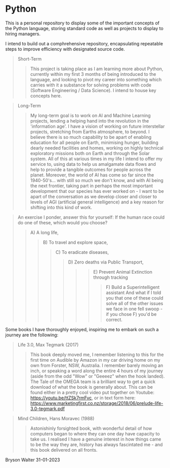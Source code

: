 # Python

This is a personal repository to display some of the important concepts of the Python language, storing standard code as well as projects to display to hiring managers.

I intend to build out a comphrehensive repository, encapsulating repeatable steps to improve efficiency with designated source code. 

>Short-Term
>>This project is taking place as I am learning more about Python, currently within my first 3 months of being introduced to the language, and looking to pivot my career into something which carries with it a substance for solving problems with code (Software Engineering / Data Science). I intend to house key concepts here. 

>Long-Term
>>My long-term goal is to work on AI and Machine Learning projects, lending a helping hand into the revolution in the 'information age'.
I have a vision of working on future interstellar projects, stretching from Earths atmosphere, to beyond.
I believe there is so much capability to be apart of enabling education for all people on Earth, minimising hunger, building dearly needed facilities and homes, working on highly technical exploratory missions both on Earth and through the Solar system. All of this at various times in my life I intend to offer my service to, using data to help us amalgamate data flows and help to provide a tangible outcomes for people across the planet.
Moreover, the world of AI has come so far since the 1940-50's... with still so much we don't know, and with AI being the next frontier, taking part in perhaps the most important development that our species has ever worked on - I want to be apart of the conversation as we develop closer and closer to levels of AGI (artificial general intelligence) and a key reason for shifting into this kind of work. 

>An exercise I ponder, answer this for yourself: If the human race could do one of these, which would you choose? 
>>A) A long life, 
>>>B) To travel and explore space, 
>>>>C) To eradicate diseases, 
>>>>>D) Zero deaths via Public Transport, 
>>>>>>>E) Prevent Animal Extinction through tracking
>>>>>>>>F) Build a Superintelligent assistant
>>And what if I told you that one of these could solve all of the other issues we face in one fell swoop - if you chose F) you'd be correct.

Some books I have thoroughly enjoyed, inspiring me to embark on such a journey are the following:
> Life 3.0, Max Tegmark (2017)
>> This book deeply moved me, I remember listening to this for the first time on Audible by Amazon in my car driving home on my own from Forster, NSW, Australia. I remember barely moving an inch, or speaking a word along the entire 4 hours of my journey (aside from the odd "Wow" or "Geeeez" when the hook landed). The Tale of the OMEGA team is a brilliant way to get a quick download of what the book is generally about. This can be found either in a pretty cool video put together on Youtube: https://youtu.be/ttZSk7rmFvc, or in text form here: https://www.marketingfirst.co.nz/storage/2018/06/prelude-life-3.0-tegmark.pdf

> Mind Children, Hans Moravec (1988)
>> Astonishinly forsighted book, with wonderful detail of how computers began to where they can one day have capacity to take us. I realised I have a genuine interest in how things came to be the way they are, history has always fascintated me - and this book delivered on all fronts. 

Bryson Walter
31-01-2023

